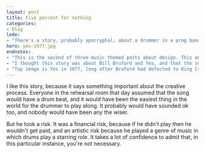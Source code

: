 ```yaml
---
layout: post
title: Five percent for nothing
categories:
- blog
lede:
- "There's a story, probably apocryphal, about a drummer in a prog band who listened to his bandmates rehearsing a new song and told them it didn't need drums and put down his sticks. They decided that knowing when not to play was just as important as knowing when to play, and so gave him a credit (and royalties) anyway."
hero: yes-1977.jpg
endnotes:
- "This is the second of three music themed posts about design. This one is about restraint. The <a href='/blog/dialling-it-back-a-notch/'>first was about taking things away</a>, and the third will be about constraint."
- "I thought this story was about Bill Bruford and Yes, and that the song was <em>Five Percent for Nothing</em>. Hence the title. But, as I can't find a source for it since Bill Bruford both wrote and played on the song, I'm wrong on all counts. I kept the title though, because it fits."
- "Top image is Yes in 1977, long after Bruford had defected to King Crimson. Because if you're going to be wrong, you might as well be wrong about everything. By <a href='http://commons.wikimedia.org/wiki/File%3AYes_concert.jpg'>Rick Dikeman via Wikimedia Commons</a>."
---
```


I like this story, because it says something important about the creative process. Everyone in the rehearsal room that day assumed that the song would have a drum beat, and it would have been the easiest thing in the world for the drummer to play along. It probably would have sounded ok too, and nobody would have been any the wiser.

But he took a risk. It was a financial risk, because if he didn't play then he wouldn't get paid, and an artistic risk because he played a genre of music in which drums play a starring role. It takes a lot of confidence to admit that, in this particular instance, you're not necessary.